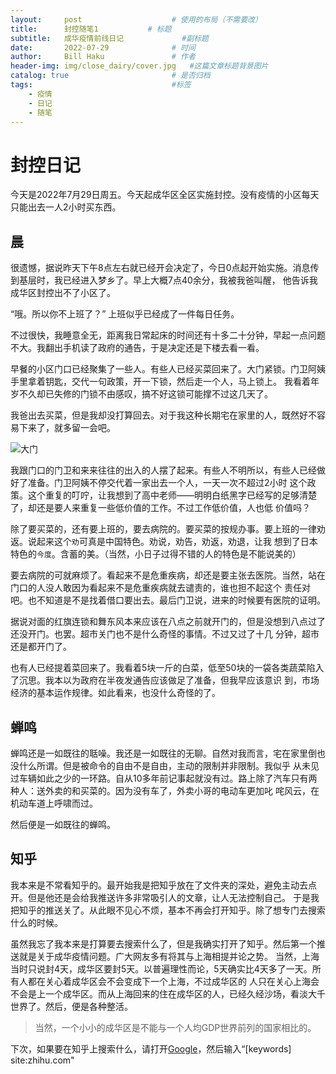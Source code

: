 ```yaml
---
layout:     post   				    # 使用的布局（不需要改）
title:      封控随笔1			# 标题
subtitle:   成华疫情前线日记             #副标题
date:       2022-07-29 				# 时间
author:     Bill Haku 				# 作者
header-img: img/close_dairy/cover.jpg 	#这篇文章标题背景图片
catalog: true 						# 是否归档
tags:								#标签
    - 疫情
    - 日记
    - 随笔
---
```


# 封控日记

今天是2022年7月29日周五。今天起成华区全区实施封控。没有疫情的小区每天只能出去一人2小时买东西。

## 晨

很遗憾，据说昨天下午8点左右就已经开会决定了，今日0点起开始实施。消息传到基层时，我已经进入梦乡了。早上大概7点40余分，我被我爸叫醒，
他告诉我成华区封控出不了小区了。

“哦。所以你不上班了？” 上班似乎已经成了一件每日任务。

不过很快，我睡意全无，距离我日常起床的时间还有十多二十分钟，早起一点问题不大。我翻出手机读了政府的通告，于是决定还是下楼去看一看。

早餐的小区门口已经聚集了一些人。有些人已经买菜回来了。大门紧锁。门卫阿姨手里拿着钥匙，交代一句政策，开一下锁，然后走一个人，马上锁上。
我看着年岁不久却已失修的门锁不由感叹，搞不好这锁可能撑不过这几天了。

我爸出去买菜，但是我却没打算回去。对于我这种长期宅在家里的人，既然好不容易下来了，就多留一会吧。

![大门](http://zhuaiyuwen.xyz/img/close_dairy/1.png)

我跟门口的门卫和来来往往的出入的人摆了起来。有些人不明所以，有些人已经做好了准备。门卫阿姨不停交代着一家出去一个人，一天一次不超过2小时
这个政策。这个重复的叮咛，让我想到了高中老师——明明白纸黑字已经写的足够清楚了，却还是要人来重复一些低价值的工作。不过工作低价值，人也低
价值吗？

除了要买菜的，还有要上班的，要去病院的。要买菜的按规办事。要上班的一律劝返。说起来这个`劝`可真是中国特色。劝说，劝告，劝返，劝退，让我
想到了日本特色的`今度`。含蓄的美。（当然，小日子过得不错的人的特色是不能说美的）

要去病院的可就麻烦了。看起来不是危重疾病，却还是要主张去医院。当然，站在门口的人没人敢因为看起来不是危重疾病就去谴责的，谁也担不起这个
责任对吧。也不知道是不是找着借口要出去。最后门卫说，进来的时候要有医院的证明。

据说对面的红旗连锁和舞东风本来应该在八点之前就开门的，但是没想到八点过了还没开门。也罢。超市关门也不是什么奇怪的事情。不过又过了十几
分钟，超市还是都开门了。

也有人已经提着菜回来了。我看着5块一斤的白菜，低至50块的一袋各类蔬菜陷入了沉思。我本以为政府在半夜发通告应该做足了准备，但我早应该意识
到，市场经济的基本运作规律。如此看来，也没什么奇怪的了。

## 蝉鸣

蝉鸣还是一如既往的聒噪。我还是一如既往的无聊。自然对我而言，宅在家里倒也没什么所谓。但是被命令的自由不是自由，主动的限制并非限制。我似乎
从未见过车辆如此之少的一环路。自从10多年前记事起就没有过。路上除了汽车只有两种人：送外卖的和买菜的。因为没有车了，外卖小哥的电动车更加叱
咤风云，在机动车道上呼啸而过。

然后便是一如既往的蝉鸣。

## 知乎

我本来是不常看知乎的。最开始我是把知乎放在了文件夹的深处，避免主动去点开。但是他还是会给我推送许多非常吸引人的文章，让人无法控制自己。
于是我把知乎的推送关了。从此眼不见心不烦，基本不再会打开知乎。除了想专门去搜索什么的时候。

虽然我忘了我本来是打算要去搜索什么了，但是我确实打开了知乎。然后第一个推送就是关于成华疫情问题。广大网友多有将其与上海相提并论之势。
当然，上海当时只说封4天，成华区要封5天。以普遍理性而论，5天确实比4天多了一天。所有人都在关心着成华区会不会变成下一个上海，不过成华区的
人只在关心上海会不会是上一个成华区。而从上海回来的住在成华区的人，已经久经沙场，看淡大千世界了。然后，便是各种整活。

> 当然，一个小小的成华区是不能与一个人均GDP世界前列的国家相比的。

下次，如果要在知乎上搜索什么，请打开[Google](https://www.google.com)，然后输入“[keywords] site:zhihu.com"
